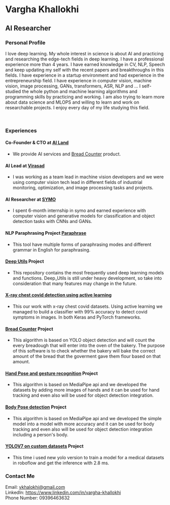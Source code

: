 # Vargha Khallokhi
## AI Researcher
### Personal Profile
I love deep learning. My whole interest in science is about AI and practicing and researching the edge-tech fields in deep learning. I have a professional experience more than 4 years. I have earned knowledge in CV, NLP, Speech and keep updating my self with the recent papers and breakthroughs in this fields.
I have experience in a startup environment and had experience in the entrepreneurship field.
I have experience in computer vision, machine vision, image processing, GANs, transformers, ASR, NLP and …
I self-studied the whole python and machine learning algorithms and programming skills by practicing and working. I am also trying to learn more about data science and MLOPS and willing to learn and work on researchable projects. 
I enjoy every day of my life studying this field. 

<br>

### Experiences
#### Co-Founder & CTO at [AI Land](https://www.ai-land.ir)
- We provide AI services and [Bread Counter](https://github.com/Vargha-Kh/Bread_Counter) product.
#### AI Lead at [Virasad](https://virasad.ir/en/homepage/)
- I was working as a team lead in machine vision developers and we were using computer vision tech lead in different fields of
industrial monitoring, optimization, and image processing tasks and projects.
#### AI Researcher at [SYMO](https://symolife.com/)
- I spent 6-month internship in symo and earned
experience with computer vision and generative
models for classification and object detection tasks
with CNNs and GANs.

#### NLP Paraphrasing Project [Paraphrase](http://keybot.tools)
- This tool have multiple forms of paraphrasing modes and different grammar in English for paraphrasing.

#### [Deep Utils](https://github.com/pooya-mohammadi/deep_utils) Project
- This repository contains the most frequently used deep learning models and functions. Deep_Utils is still under heavy development, so take into consideration that many features may change in the future.

#### [X-ray chest covid detection using active learning](https://github.com/Vargha-Kh/Covid-19-detection)
- This our work with x-ray chest covid datasets. Using active learning we managed to build a classifier with 99% accuracy to detect covid symptoms in images. In both Keras and PyTorch frameworks.

#### [Bread Counter](https://github.com/Vargha-Kh/Bread_Counter) Project 
- This algorithm is based on YOLO object detection and will count the every breadough that will enter into the oven of the bakery. The purpose of this software is to check whether the bakery will bake the correct amount of the bread that the goverment gave them flour based on that amount.

#### [Hand Pose and gesture recognition](https://github.com/Vargha-Kh/Hand-Gesture-Recognition-Mediapipe) Project 
- This algorithm is based on MediaPipe api and we developed the datasets by adding more images of hands and it can be used for hand tracking and even also will be used for object detection integration.

#### [Body Pose detection](https://github.com/Vargha-Kh/Pose-Detection-using-Media-Pipe) Project 
- This algorithm is based on MediaPipe api and we developed the simple model into a model with more accuracy and it can be used for body tracking and even also will be used for object detection integration including a person's body.

#### [YOLOV7 on custom datasets](https://github.com/Vargha-Kh/YOLOV7_on_BCCD) Project
- This time i used new yolo version to train a model for a medical datasets in roboflow and get the inference with 2.8 ms.

### Contact Me
Email: vkhalokhi@gmail.com \
LinkedIn: https://www.linkedin.com/in/vargha-khallokhi \
Phone Number: 09396463632
